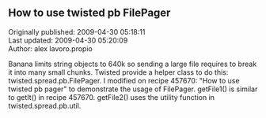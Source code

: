 ## How to use twisted pb FilePager  
Originally published: 2009-04-30 05:18:11  
Last updated: 2009-04-30 05:20:09  
Author: alex lavoro.propio  
  
Banana limits string objects to 640k so sending a large file requires to break it into many small chunks. Twisted provide a helper class to do this: twisted.spread.pb.FilePager. I modified on recipe 457670: "How to use twisted pb pager" to demonstrate the usage of FilePager. getFile1() is similar to getIt() in recipe 457670. getFile2() uses the utility function in twisted.spread.pb.util.